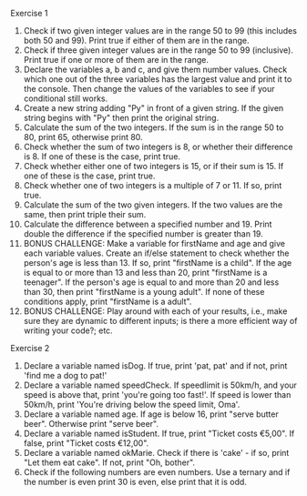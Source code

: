 Exercise 1

1. Check if two given integer values are in the range 50 to 99 (this includes both 50 and 99). Print true if either of them are in the range.
2. Check if three given integer values are in the range 50 to 99 (inclusive). Print true if one or more of them are in the range.
3. Declare the variables a, b and c, and give them number values. Check which one out of the three variables has the largest value and print it to the console. Then change the values of the variables to see if your conditional still works.
4. Create a new string adding "Py" in front of a given string. If the given string begins with "Py" then print the original string.
5. Calculate the sum of the two integers. If the sum is in the range 50 to 80, print 65, otherwise print 80.
6. Check whether the sum of two integers is 8, or whether their difference is 8. If one of these is the case, print true.
7. Check whether either one of two integers is 15, or if their sum is 15. If one of these is the case, print true.
8. Check whether one of two integers is a multiple of 7 or 11. If so, print true.
9. Calculate the sum of the two given integers. If the two values are the same, then print triple their sum.
10. Calculate the difference between a specified number and 19. Print double the difference if the specified number is greater than 19.
11. BONUS CHALLENGE: Make a variable for firstName and age and give each variable values. Create an if/else statement to check whether the person's age is less than 13. If so, print "firstName is a child". If the age is equal to or more than 13 and less than 20, print "firstName is a teenager". If the person's age is equal to and more than 20 and less than 30, then print "firstName is a young adult". If none of these conditions apply, print "firstName is a adult".
12. BONUS CHALLENGE: Play around with each of your results, i.e., make sure they are dynamic to different inputs; is there a more efficient way of writing your code?; etc.

Exercise 2

1. Declare a variable named isDog. If true, print 'pat, pat' and if not, print 'find me a dog to pat!'
2. Declare a variable named speedCheck. If speedlimit is 50km/h, and your speed is above that, print 'you're going too fast!'. If speed is lower than 50km/h, print 'You're driving below the speed limit, Oma'.
3. Declare a variable named age. If age is below 16, print "serve butter beer". Otherwise print "serve beer".
4. Declare a variable named isStudent. If true, print "Ticket costs €5,00". If false, print "Ticket costs €12,00".
5. Declare a variable named okMarie. Check if there is 'cake' - if so, print "Let them eat cake". If not, print "Oh, bother".
6. Check if the following numbers are even numbers. Use a ternary and if the number is even print 30 is even, else print that it is odd.

